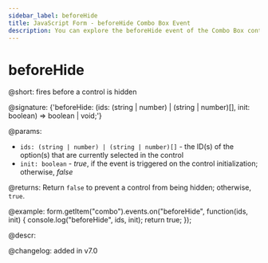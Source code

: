 ```yaml
---
sidebar_label: beforeHide
title: JavaScript Form - beforeHide Combo Box Event 
description: You can explore the beforeHide event of the Combo Box control of Form in the documentation of the DHTMLX JavaScript UI library. Browse developer guides and API reference, try out code examples and live demos, and download a free 30-day evaluation version of DHTMLX Suite.
---
```


# beforeHide

@short: fires before a control is hidden

@signature: {'beforeHide: (ids: (string | number) | (string | number)[], init: boolean) => boolean | void;'}

@params:
- `ids: (string | number) | (string | number)[]` - the ID(s) of the option(s) that are currently selected in the control
- `init: boolean` - *true*, if the event is triggered on the control initialization; otherwise, *false*

@returns:
Return `false` to prevent a control from being hidden; otherwise, `true`.

@example:
form.getItem("combo").events.on("beforeHide", function(ids, init) {
    console.log("beforeHide", ids, init);
    return true;
});

@descr:

@changelog: added in v7.0
